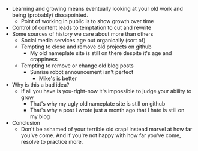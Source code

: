 
- Learning and growing means eventually looking at your old work and being (probably) dissapointed.
  - Point of working in public is to show growth over time
- Control of content leads to temptation to cut and rewrite
- Some sources of history we care about more than others
  - Social media services age out organically (sort of)
  - Tempting to close and remove old projects on github
    - My old nameplate site is still on there despite it's age and crappiness
  - Tempting to remove or change old blog posts
    - Sunrise robot announcement isn't perfect
      - Mike's is better
- Why is this a bad idea?
  - If all you have is you-right-now it's impossible to judge your ability to grow
    - That's why my ugly old nameplate site is still on github
    - That's why a post I wrote just a month ago that I hate is still on my blog
- Conclusion
  - Don't be ashamed of your terrible old crap! Instead marvel at how far you've come. And if you're not happy with how far you've come, resolve to practice more.
